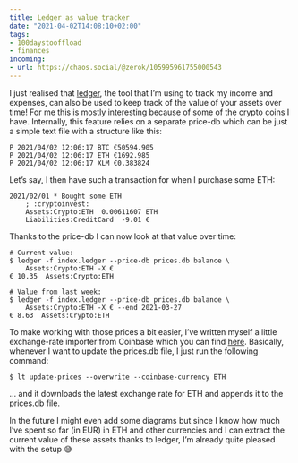 ```yaml
---
title: Ledger as value tracker
date: "2021-04-02T14:08:10+02:00"
tags:
- 100daystooffload
- finances
incoming:
- url: https://chaos.social/@zerok/105995961755000543
---
```


I just realised that [ledger](https://www.ledger-cli.org/), the tool that I’m using to track my income and expenses, can also be used to keep track of the value of your assets over time! For me this is mostly interesting because of some of the crypto coins I have. Internally, this feature relies on a separate price-db which can be just a simple text file with a structure like this:

	P 2021/04/02 12:06:17 BTC €50594.905
	P 2021/04/02 12:06:17 ETH €1692.985
	P 2021/04/02 12:06:17 XLM €0.383824

Let’s say, I then have such a transaction for when I purchase some ETH:

	2021/02/01 * Bought some ETH
	    ; :cryptoinvest:
	    Assets:Crypto:ETH  0.00611607 ETH
	    Liabilities:CreditCard  -9.01 €

Thanks to the price-db I can now look at that value over time:

	# Current value:
	$ ledger -f index.ledger --price-db prices.db balance \
		Assets:Crypto:ETH -X €
	€ 10.35  Assets:Crypto:ETH
	
	# Value from last week:
	$ ledger -f index.ledger --price-db prices.db balance \
		Assets:Crypto:ETH -X € --end 2021-03-27
	€ 8.63  Assets:Crypto:ETH

To make working with those prices a bit easier, I’ve written myself a little exchange-rate importer from Coinbase which you can find [here](https://gitlab.com/zerok/ledger-tools). Basically, whenever I want to update the prices.db file, I just run the following command:

	$ lt update-prices --overwrite --coinbase-currency ETH

… and it downloads the latest exchange rate for ETH and appends it to the prices.db file.

In the future I might even add some diagrams but since I know how much I’ve spent so far (in EUR) in ETH and other currencies and I can extract the current value of these assets thanks to ledger, I’m already quite pleased with the setup 😅
